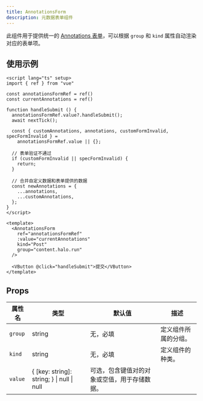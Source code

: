 ```yaml
---
title: AnnotationsForm
description: 元数据表单组件
---
```


此组件用于提供统一的 [Annotations 表单](../../../../annotations-form.md)，可以根据 `group` 和 `kind` 属性自动渲染对应的表单项。

## 使用示例

```vue
<script lang="ts" setup>
import { ref } from "vue"

const annotationsFormRef = ref()
const currentAnnotations = ref()

function handleSubmit () {
  annotationsFormRef.value?.handleSubmit();
  await nextTick();

  const { customAnnotations, annotations, customFormInvalid, specFormInvalid } =
    annotationsFormRef.value || {};

  // 表单验证不通过
  if (customFormInvalid || specFormInvalid) {
    return;
  }

  // 合并自定义数据和表单提供的数据
  const newAnnotations = {
    ...annotations,
    ...customAnnotations,
  };
}
</script>

<template>
  <AnnotationsForm
    ref="annotationsFormRef"
    :value="currentAnnotations"
    kind="Post"
    group="content.halo.run"
  />

  <VButton @click="handleSubmit">提交</VButton>
</template>
```

## Props

| 属性名  | 类型                               | 默认值  | 描述                                      |
|---------|------------------------------------|---------|-----------------------------------------|
| `group` | string                             | 无，必填 | 定义组件所属的分组。                       |
| `kind`  | string                             | 无，必填 | 定义组件的种类。                           |
| `value` | \{ [key: string]: string; \} \| null \| null    | 可选，包含键值对的对象或空值，用于存储数据。 |
